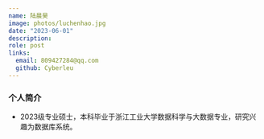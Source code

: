 ```yaml
---
name: 陆晨昊
image: photos/luchenhao.jpg
date: "2023-06-01"
description: 
role: post
links:
  email: 809427284@qq.com
  github: Cyberleu
---
```


### 个人简介

- 2023级专业硕士，本科毕业于浙江工业大学数据科学与大数据专业，研究兴趣为数据库系统。
